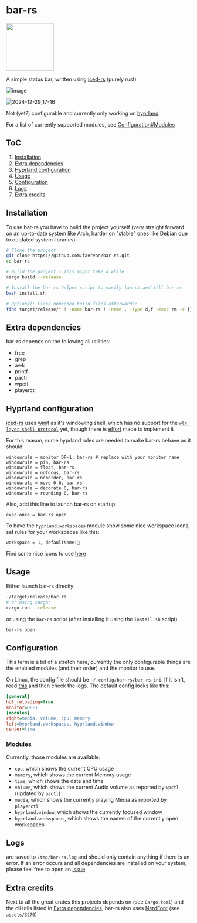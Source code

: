 # bar-rs
<a href="https://github.com/iced-rs/iced">
  <img src="https://gist.githubusercontent.com/hecrj/ad7ecd38f6e47ff3688a38c79fd108f0/raw/74384875ecbad02ae2a926425e9bcafd0695bade/color.svg" width="130px">
</a>

A simple status bar, written using [iced-rs](https://github.com/iced-rs/iced/) (purely rust)

![image](https://github.com/user-attachments/assets/29daa606-3189-4355-bc04-a21e8f245f6f)

![2024-12-29_17-16](https://github.com/user-attachments/assets/199452ec-b5bc-4ac3-ac35-ef7aed732c2f)



Not (yet?) configurable and currently only working on [hyprland](https://github.com/hyprwm/Hyprland/).

For a list of currently supported modules, see [Configuration#Modules](#modules)

## ToC
1. [Installation](#installation)
2. [Extra dependencies](#extra-dependencies)
3. [Hyprland configuration](#hyprland-configuration)
4. [Usage](#usage)
5. [Configuration](#configuration)
6. [Logs](#logs)
7. [Extra credits](#extra-credits)

## Installation
To use bar-rs you have to build the project yourself (very straight forward on an up-to-date system like Arch, harder on "stable" ones like Debian due to outdated system libraries)

```sh
# Clone the project
git clone https://github.com/faervan/bar-rs.git
cd bar-rs

# Build the project - This might take a while
cargo build --release

# Install the bar-rs helper script to easily launch and kill bar-rs
bash install.sh

# Optional: Clean unneeded build files afterwards:
find target/release/* ! -name bar-rs ! -name . -type d,f -exec rm -r {} +
```

## Extra dependencies
bar-rs depends on the following cli utilities:
- free
- grep
- awk
- printf
- pactl
- wpctl
- playerctl

## Hyprland configuration
[iced-rs](https://github.com/iced-rs/iced/) uses [winit](https://github.com/rust-windowing/winit/) as it's windowing shell, which has no support for the [`wlr layer shell protocol`](https://wayland.app/protocols/wlr-layer-shell-unstable-v1) yet, though there is [effort](https://github.com/rust-windowing/winit/pull/4044) made to implement it

For this reason, some hyprland rules are needed to make bar-rs behave as it should:
```
windowrule = monitor DP-1, bar-rs # replace with your monitor name
windowrule = pin, bar-rs
windowrule = float, bar-rs
windowrule = nofocus, bar-rs
windowrule = noborder, bar-rs
windowrule = move 0 0, bar-rs
windowrule = decorate 0, bar-rs
windowrule = rounding 0, bar-rs
```

Also, add this line to launch bar-rs on startup:
```
exec-once = bar-rs open
```

To have the `hyprland.workspaces` module show some nice workspace icons, set rules for your workspaces like this:
```
workspace = 1, defaultName:󰈹
```
Find some nice icons to use [here](https://www.nerdfonts.com/cheat-sheet)

## Usage
Either launch bar-rs directly:

```sh
./target/release/bar-rs
# or using cargo:
cargo run --release
```

or using the `bar-rs` script (after installing it using the `install.sh` script)
```sh
bar-rs open
```

## Configuration
This term is a bit of a stretch here, currently the only configurable things are the enabled modules (and their order) and the monitor to use.

On Linux, the config file should be `~/.config/bar-rs/bar-rs.ini`. If it isn't, read [this](https://docs.rs/directories/latest/directories/struct.ProjectDirs.html#method.config_local_dir) and then check the logs.
The default config looks like this:
```ini
[general]
hot_reloading=true
monitor=DP-1
[modules]
right=media, volume, cpu, memory
left=hyprland.workspaces, hyprland.window
center=time
```

### Modules
Currently, those modules are available:
- `cpu`, which shows the current CPU usage
- `memory`, which shows the current Memory usage
- `time`, which shows the date and time
- `volume`, which shows the current Audio volume as reported by `wpctl` (updated by `pactl`)
- `media`, which shows the currently playing Media as reported by `playerctl`
- `hyprland.window`, which shows the currently focused window
- `hyprland.workspaces`, which shows the names of the currently open workspaces

## Logs
are saved to `/tmp/bar-rs.log` and should only contain anything if there is an error.
If an error occurs and all dependencies are installed on your system, please feel free to open an [issue](https://github.com/faervan/bar-rs/issues)

## Extra credits
Next to all the great crates this projects depends on (see `Cargo.toml`) and the cli utils listed in [Extra dependencies](#extra-dependencies), bar-rs also uses [NerdFont](https://www.nerdfonts.com/) (see `assets/3270`)
